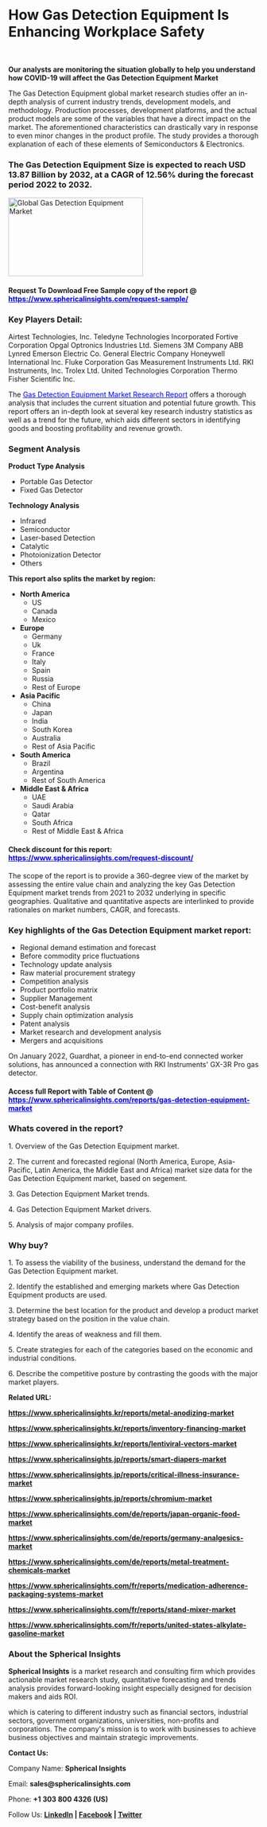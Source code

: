 <p>&nbsp;</p>
<h1><strong>How Gas Detection Equipment Is Enhancing Workplace Safety</strong></h1>
<p>&nbsp;</p>
<p><strong>Our analysts are monitoring the situation globally to help you understand how COVID-19 will affect the Gas Detection Equipment Market</strong></p>
<p>The Gas Detection Equipment global market research studies offer an in-depth analysis of current industry trends, development models, and methodology. Production processes, development platforms, and the actual product models are some of the variables that have a direct impact on the market. The aforementioned characteristics can drastically vary in response to even minor changes in the product profile. The study provides a thorough explanation of each of these elements of Semiconductors &amp; Electronics.</p>
<h3>The Gas Detection Equipment Size is expected to reach USD 13.87 Billion by 2032, at a CAGR of 12.56% during the forecast period 2022 to 2032.</h3>
<p><img src="https://www.sphericalinsights.com/images/rd/gas-detection-equipment-market.png" alt="Global Gas Detection Equipment Market" width="271" height="158" /></p>
<h4>Request To Download Free Sample copy of the report  @ <span style="color: #0000ff;"><a style="color: #0000ff;" href="https://www.sphericalinsights.com/request-sample/" target="_blank">https://www.sphericalinsights.com/request-sample/</a></span></h4>
<h3><strong>Key Players Detail:</strong></h3>
<p>Airtest Technologies, Inc. Teledyne Technologies Incorporated Fortive Corporation Opgal Optronics Industries Ltd. Siemens 3M Company ABB Lynred Emerson Electric Co. General Electric Company Honeywell International Inc. Fluke Corporation Gas Measurement Instruments Ltd. RKI Instruments, Inc. Trolex Ltd. United Technologies Corporation Thermo Fisher Scientific Inc.</p>
<p>The <span style="color: #0000ff;"><a style="color: #0000ff;" href="https://www.sphericalinsights.com/reports/gas-detection-equipment-market" target="_blank">Gas Detection Equipment Market Research Report</a></span> offers a thorough analysis that includes the current situation and potential future growth. This report offers an in-depth look at several key research industry statistics as well as a trend for the future, which aids different sectors in identifying goods and boosting profitability and revenue growth.</p>
<h3><strong>Segment Analysis </strong></h3>
<p><strong>Product Type Analysis</strong></p>
<ul>
<li>Portable Gas Detector</li>
<li>Fixed Gas Detector</li>
</ul>
<p><strong>Technology Analysis</strong></p>
<ul>
<li>Infrared</li>
<li>Semiconductor</li>
<li>Laser-based Detection</li>
<li>Catalytic</li>
<li>Photoionization Detector</li>
<li>Others</li>
</ul>
<p><strong>This report also splits the market by region:</strong></p>
<ul>
<li><strong>North America</strong>
<ul>
<li>US</li>
<li>Canada</li>
<li>Mexico</li>
</ul>
</li>
<li><strong>Europe</strong>
<ul>
<li>Germany</li>
<li>Uk</li>
<li>France</li>
<li>Italy</li>
<li>Spain</li>
<li>Russia</li>
<li>Rest of Europe</li>
</ul>
</li>
<li><strong>Asia Pacific</strong>
<ul>
<li>China</li>
<li>Japan</li>
<li>India</li>
<li>South Korea</li>
<li>Australia</li>
<li>Rest of Asia Pacific</li>
</ul>
</li>
<li><strong>South America</strong>
<ul>
<li>Brazil</li>
<li>Argentina</li>
<li>Rest of South America</li>
</ul>
</li>
<li><strong>Middle East &amp; Africa</strong>
<ul>
<li>UAE</li>
<li>Saudi Arabia</li>
<li>Qatar</li>
<li>South Africa</li>
<li>Rest of Middle East &amp; Africa</li>
</ul>
</li>
</ul>
<h4>Check discount for this report: <span style="color: #0000ff;"><a style="color: #0000ff;" href="https://www.sphericalinsights.com/request-discount/" target="_blank">https://www.sphericalinsights.com/request-discount/</a></span></h4>
<p>The scope of the report is to provide a 360-degree view of the market by assessing the entire value chain and analyzing the key Gas Detection Equipment market trends from 2021 to 2032 underlying in specific geographies. Qualitative and quantitative aspects are interlinked to provide rationales on market numbers, CAGR, and forecasts.</p>
<h3><strong>Key highlights of the Gas Detection Equipment market report:</strong></h3>
<ul>
<li>Regional demand estimation and forecast</li>
<li>Before commodity price fluctuations</li>
<li>Technology update analysis</li>
<li>Raw material procurement strategy</li>
<li>Competition analysis</li>
<li>Product portfolio matrix</li>
<li>Supplier Management</li>
<li>Cost-benefit analysis</li>
<li>Supply chain optimization analysis</li>
<li>Patent analysis</li>
<li>Market research and development analysis</li>
<li>Mergers and acquisitions</li>
</ul>
<p>On January 2022, Guardhat, a pioneer in end-to-end connected worker solutions, has announced a connection with RKI Instruments' GX-3R Pro gas detector.</p>
<h4>Access full Report with Table of Content @ <span style="color: #0000ff;"><a style="color: #0000ff;" href="https://www.sphericalinsights.com/reports/gas-detection-equipment-market" target="_blank">https://www.sphericalinsights.com/reports/gas-detection-equipment-market</a></span></h4>
<h3><strong>Whats covered in the report?</strong></h3>
<p>1. Overview of the Gas Detection Equipment market.</p>
<p>2. The current and forecasted regional (North America, Europe, Asia-Pacific, Latin America, the Middle East and Africa) market size data for the Gas Detection Equipment market, based on segement.</p>
<p>3. Gas Detection Equipment Market trends.</p>
<p>4. Gas Detection Equipment Market drivers.</p>
<p>5. Analysis of major company profiles.</p>
<h3><strong>Why buy?</strong></h3>
<p>1. To assess the viability of the business, understand the demand for the Gas Detection Equipment market.</p>
<p>2. Identify the established and emerging markets where Gas Detection Equipment products are used.</p>
<p>3. Determine the best location for the product and develop a product market strategy based on the position in the value chain.</p>
<p>4. Identify the areas of weakness and fill them.</p>
<p>5. Create strategies for each of the categories based on the economic and industrial conditions.</p>
<p>6. Describe the competitive posture by contrasting the goods with the major market players.</p>
<p><strong>Related URL:</strong></p>
<p><strong><a href="https://www.sphericalinsights.kr/reports/metal-anodizing-market">https://www.sphericalinsights.kr/reports/metal-anodizing-market</a></strong></p>
<p><strong><a href="https://www.sphericalinsights.kr/reports/inventory-financing-markethttps://www.sphericalinsights.kr/reports/lentiviral-vectors-market">https://www.sphericalinsights.kr/reports/inventory-financing-market</a></strong></p>
<p><strong><a href="https://www.sphericalinsights.kr/reports/inventory-financing-markethttps://www.sphericalinsights.kr/reports/lentiviral-vectors-market">https://www.sphericalinsights.kr/reports/lentiviral-vectors-market</a></strong></p>
<p><strong><a href="https://www.sphericalinsights.jp/reports/smart-diapers-markethttps://www.sphericalinsights.jp/reports/critical-illness-insurance-markethttps://www.sphericalinsights.jp/reports/chromium-market">https://www.sphericalinsights.jp/reports/smart-diapers-market</a></strong></p>
<p><strong><a href="https://www.sphericalinsights.jp/reports/smart-diapers-markethttps://www.sphericalinsights.jp/reports/critical-illness-insurance-markethttps://www.sphericalinsights.jp/reports/chromium-market">https://www.sphericalinsights.jp/reports/critical-illness-insurance-market</a></strong></p>
<p><strong><a href="https://www.sphericalinsights.jp/reports/smart-diapers-markethttps://www.sphericalinsights.jp/reports/critical-illness-insurance-markethttps://www.sphericalinsights.jp/reports/chromium-market">https://www.sphericalinsights.jp/reports/chromium-market</a></strong></p>
<p><strong><a href="https://www.sphericalinsights.com/de/reports/japan-organic-food-markethttps://www.sphericalinsights.com/de/reports/germany-analgesics-markethttps://www.sphericalinsights.com/de/reports/metal-treatment-chemicals-market">https://www.sphericalinsights.com/de/reports/japan-organic-food-market</a></strong></p>
<p><strong><a href="https://www.sphericalinsights.com/de/reports/japan-organic-food-markethttps://www.sphericalinsights.com/de/reports/germany-analgesics-markethttps://www.sphericalinsights.com/de/reports/metal-treatment-chemicals-market">https://www.sphericalinsights.com/de/reports/germany-analgesics-market</a></strong></p>
<p><strong><a href="https://www.sphericalinsights.com/de/reports/japan-organic-food-markethttps://www.sphericalinsights.com/de/reports/germany-analgesics-markethttps://www.sphericalinsights.com/de/reports/metal-treatment-chemicals-market">https://www.sphericalinsights.com/de/reports/metal-treatment-chemicals-market</a></strong></p>
<p><strong><a href="https://www.sphericalinsights.com/fr/reports/medication-adherence-packaging-systems-markethttps://www.sphericalinsights.com/fr/reports/stand-mixer-markethttps://www.sphericalinsights.com/fr/reports/united-states-alkylate-gasoline-market">https://www.sphericalinsights.com/fr/reports/medication-adherence-packaging-systems-market</a></strong></p>
<p><strong><a href="https://www.sphericalinsights.com/fr/reports/medication-adherence-packaging-systems-markethttps://www.sphericalinsights.com/fr/reports/stand-mixer-markethttps://www.sphericalinsights.com/fr/reports/united-states-alkylate-gasoline-market">https://www.sphericalinsights.com/fr/reports/stand-mixer-market</a></strong></p>
<p><strong><a href="https://www.sphericalinsights.com/fr/reports/medication-adherence-packaging-systems-markethttps://www.sphericalinsights.com/fr/reports/stand-mixer-markethttps://www.sphericalinsights.com/fr/reports/united-states-alkylate-gasoline-market">https://www.sphericalinsights.com/fr/reports/united-states-alkylate-gasoline-market</a></strong></p>
<h3><strong>About the Spherical Insights</strong></h3>
<p><strong>Spherical Insights</strong> is a market research and consulting firm which provides actionable market research study, quantitative forecasting and trends analysis provides forward-looking insight especially designed for decision makers and aids ROI.</p>
<p>which is catering to different industry such as financial sectors, industrial sectors, government organizations, universities, non-profits and corporations. The company's mission is to work with businesses to achieve business objectives and maintain strategic improvements.</p>
<p><strong>Contact Us:</strong></p>
<p>Company Name: <strong>Spherical Insights</strong></p>
<p>Email: <strong>sales@sphericalinsights.com</strong></p>
<p>Phone: <strong>+1 303 800 4326 (US)</strong></p>
<p>Follow Us: <strong><a href="https://www.linkedin.com/company/spherical-insight/"><u>LinkedIn</u></a> | <a href="https://www.facebook.com/sphericalinsights35"><u>Facebook</u></a> | <a href="https://twitter.com/SInsights_US"><u>Twitter</u></a></strong></p>
